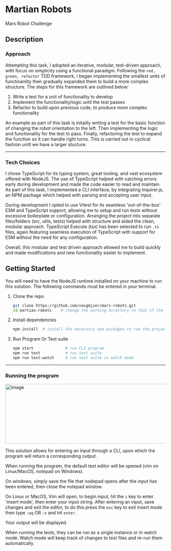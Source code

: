 # Martian Robots

Mars Robot Challenge

## Description

### Approach

Attempting this task, I adopted an iterative, modular, test-driven approach, with focus on simplicity using a functional paradigm. Following the `red, green, refactor` TDD framework, I began implementing the smallest units of functioanlity then gradually expanded them to build a more complex structure. The steps for this framework are outlined below:

1. Write a test for a unit of functionality to develop
2. Implement the functionality/logic until the test passes
3. Refactor to build upon previous code, to produce more complex functionality

An example as part of this task is initailly writing a test for the basic function of changing the robot orientation to the left. Then implementing the logic and functionality for the test to pass. Finally, refactoring the test to expand the function so it can handle right turns. This is carried out in cyclical fashion unitl we have a larger stucture. 

---

### Tech Choices

I chose TypeScript for its typing system, great tooling, and vast ecosystem offered with NodeJS. The use of TypeScript helped with catching errors early during development and made the code easier to read and maintain. As part of this task, I implemented a CLI interface, by integrating inquirer.js, an NPM package which helped with parsing and accepting user input.

During development I opted to use Vitest for its seamless 'out-of-the-box' ESM and TypeScript support, allowing me to setup and run tests without excessive boilerplate or configuration. Arranging the project into separate files/folders (src, utils, tests) helped with structure and aided the clean, modular approach.
TypeScript Execute (tsx) has been selected to run `.ts` files, again featuring seamless execution of TypeScript with support for ESM without the need for any configuration.


Overall, this modular and test driven approach allowed me to build quickly and made modifications and new functionality easier to implement.
  

## Getting Started
You will need to have the NodeJS runtime installed on your machine to run this solution.
The following commands must be entered in your terminal.

1. Clone the repo
   ```bash
   git clone https://github.com/xavgmjier/mars-robots.git
   cd martian-robots    # change the working directory to that of the project
   ```
2. Install dependencies
   ```bash
   npm install  # install the necessary npm packages to run the project
   ```
3. Run Program Or Test suite
   ```bash
   npm start              # run CLI program
   npm run test           # run test suite
   npm run test-watch     # run test suite in watch mode
   ```

---
### Running the program

<img width="506" height="187" alt="Image" src="https://github.com/user-attachments/assets/e0cb470a-024b-4b91-83c5-df9160701af9" />

This solution allows for entering an input through a CLI, upon which the program will return a corresponding output.

When running the program, the default text editor will be opened (vim on Linux/MacOS, notepad on Windows).

On windows, simply save the file that nodepad opens after the input has been entered, then close the notepad window.

On Linux or MacOS, Vim will open, to begin input, hit the `i` key to enter 'insert mode', then enter your input string. After entering an input, save changes and exit the editor, to do this press the `esc` key to exit insert mode then type `:wq` OR `:x` and hit `enter`.

Your output will be displayed.

When running the tests, they can be run as a single instance or in watch mode. Watch mode will keep track of changes to test files and re-run them automatically.


